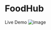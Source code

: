 # FoodHub
Live Demo
![image](https://github.com/AadishJain249/FoodHub/assets/87666139/7a57ec8d-ab6a-4c0e-becd-20432ff03f43)
